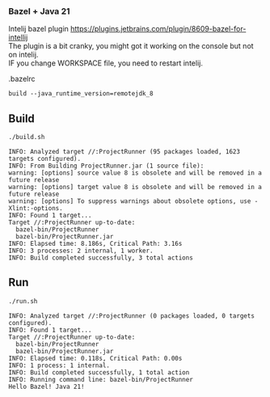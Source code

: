 ### Bazel + Java 21

Intelij bazel plugin
https://plugins.jetbrains.com/plugin/8609-bazel-for-intellij <br/>
The plugin is a bit cranky, you might got it working on the console but not on intelij. <br/>
IF you change WORKSPACE file, you need to restart intelij. <br/>


.bazelrc
```
build --java_runtime_version=remotejdk_8
```

## Build

```bash
./build.sh
```
```
INFO: Analyzed target //:ProjectRunner (95 packages loaded, 1623 targets configured).
INFO: From Building ProjectRunner.jar (1 source file):
warning: [options] source value 8 is obsolete and will be removed in a future release
warning: [options] target value 8 is obsolete and will be removed in a future release
warning: [options] To suppress warnings about obsolete options, use -Xlint:-options.
INFO: Found 1 target...
Target //:ProjectRunner up-to-date:
  bazel-bin/ProjectRunner
  bazel-bin/ProjectRunner.jar
INFO: Elapsed time: 8.186s, Critical Path: 3.16s
INFO: 3 processes: 2 internal, 1 worker.
INFO: Build completed successfully, 3 total actions
```

## Run

```bash
./run.sh
```
```
INFO: Analyzed target //:ProjectRunner (0 packages loaded, 0 targets configured).
INFO: Found 1 target...
Target //:ProjectRunner up-to-date:
  bazel-bin/ProjectRunner
  bazel-bin/ProjectRunner.jar
INFO: Elapsed time: 0.118s, Critical Path: 0.00s
INFO: 1 process: 1 internal.
INFO: Build completed successfully, 1 total action
INFO: Running command line: bazel-bin/ProjectRunner
Hello Bazel! Java 21!
```